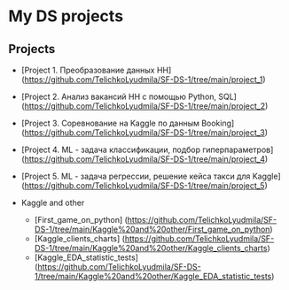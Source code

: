 # My DS projects

## Projects
* [Project 1. Преобразование данных HH] (https://github.com/TelichkoLyudmila/SF-DS-1/tree/main/project_1) 
* [Project 2. Анализ вакансий HH с помощью Python, SQL] (https://github.com/TelichkoLyudmila/SF-DS-1/tree/main/project_2)
* [Project 3. Соревнование на Kaggle по данным Booking] (https://github.com/TelichkoLyudmila/SF-DS-1/tree/main/project_3)
* [Project 4. ML - задача классификации, подбор гиперпараметров] (https://github.com/TelichkoLyudmila/SF-DS-1/tree/main/project_4)
* [Project 5. ML - задача регрессии, решение кейса такси для Kaggle] (https://github.com/TelichkoLyudmila/SF-DS-1/tree/main/project_5)

* Kaggle and other
  * [First_game_on_python] (https://github.com/TelichkoLyudmila/SF-DS-1/tree/main/Kaggle%20and%20other/First_game_on_python)
  * [Kaggle_clients_charts] (https://github.com/TelichkoLyudmila/SF-DS-1/tree/main/Kaggle%20and%20other/Kaggle_clients_charts)
  * [Kaggle_EDA_statistic_tests] (https://github.com/TelichkoLyudmila/SF-DS-1/tree/main/Kaggle%20and%20other/Kaggle_EDA_statistic_tests)
    

